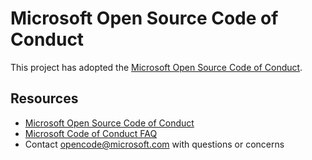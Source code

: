 # Microsoft Open Source Code of Conduct

This project has adopted the
[Microsoft Open Source Code of Conduct][code-of-conduct].

## Resources

- [Microsoft Open Source Code of Conduct][code-of-conduct]
- [Microsoft Code of Conduct FAQ][code-of-conduct-faq]
- Contact [opencode@microsoft.com][opencode-email] with questions or concerns

[code-of-conduct-faq]: https://opensource.microsoft.com/codeofconduct/faq/
[code-of-conduct]: https://opensource.microsoft.com/codeofconduct/
[opencode-email]: mailto:opencode@microsoft.com
